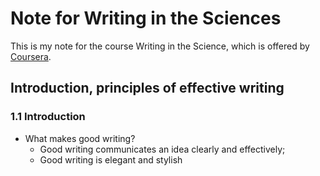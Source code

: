 # Note for Writing in the Sciences

This is my note for the course Writing in the Science, which is offered by [Coursera](https://www.coursera.org/learn/sciwrite).

## Introduction, principles of effective writing

### 1.1 Introduction

* What makes good writing?
  + Good writing communicates an idea clearly and effectively;
  + Good writing is elegant and stylish

